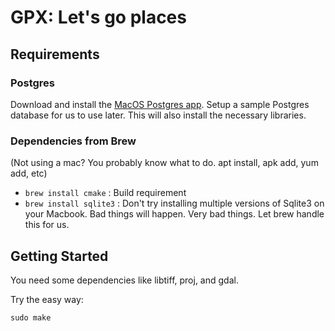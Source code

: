 # GPX: Let's go places

## Requirements



### Postgres
Download and install the [MacOS Postgres app](https://postgresapp.com/downloads.html).  Setup a sample Postgres database for us to use later. This will also install the necessary libraries. 

### Dependencies from Brew

(Not using a mac? You probably know what to do. apt install, apk add, yum add, etc)
* `brew install cmake` : Build requirement
* `brew install sqlite3` : Don't try installing multiple versions of Sqlite3 on your Macbook. Bad things will happen. Very bad things. Let brew handle this for us.



## Getting Started
You need some dependencies like libtiff, proj, and gdal.

Try the easy way:
```
sudo make
```
